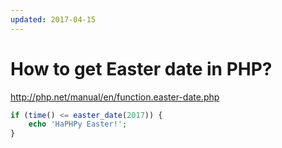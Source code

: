 ```yaml
---
updated: 2017-04-15
---
```


# How to get Easter date in PHP?

http://php.net/manual/en/function.easter-date.php

```php
if (time() <= easter_date(2017)) {
    echo 'HaPHPy Easter!';
}
```
